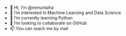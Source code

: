 - 👋 Hi, I’m @mmuntaha
- 👀 I’m interested in Machine Learning and Data Science 
- 🌱 I’m currently learning Python
- 💞️ I’m looking to collaborate on GitHub 
- 📫 You can reach me by mail

<!---
mmuntaha/mmuntaha is a ✨ special ✨ repository because its `README.md` (this file) appears on your GitHub profile.
You can click the Preview link to take a look at your changes.
--->
